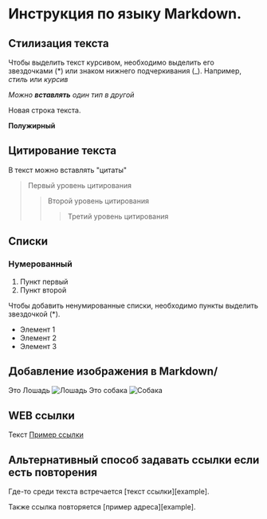 # Инструкция по языку Markdown.

## Стилизация текста
Чтобы выделить текст курсивом, необходимо выделить его звездочками (*) или знаком нижнего подчеркивания (_). Например, *стиль* или _курсив_

_Можно **вставлять** один тип в другой_


Новая строка текста.

**Полужирный**

## Цитирование текста

В текст можно вставлять "цитаты"

>  Первый уровень цитирования
>> Второй уровень цитирования
>>>Третий уровень цитирования

## Списки
### Нумерованный
1. Пункт первый
2. Пункт второй

Чтобы добавить ненумированные списки, необходимо пункты выделить звездочкой (*).
* Элемент 1
* Элемент 2
* Элемент 3

## Добавление изображения в Markdown/
Это Лошадь
![Лошадь](DSC_0070.JPG)
Это собака
![Собака](DSC_0185.JPG)

##  WEB ссылки
Текст [Пример ссылки](http://examle.com
"Вслывающая подсказка")

## Aльтернативный способ задавать ссылки если есть повторения

Где-то среди текста встречается [текст ссылки][example].

Также ссылка повторяется [пример адреса][example].
